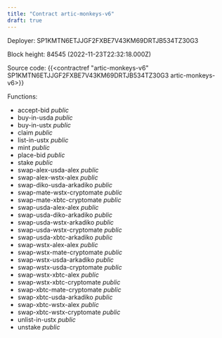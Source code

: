```yaml
---
title: "Contract artic-monkeys-v6"
draft: true
---
```

Deployer: SP1KMTN6ETJJGF2FXBE7V43KM69DRTJB534TZ30G3


 



Block height: 84545 (2022-11-23T22:32:18.000Z)

Source code: {{<contractref "artic-monkeys-v6" SP1KMTN6ETJJGF2FXBE7V43KM69DRTJB534TZ30G3 artic-monkeys-v6>}}

Functions:

* accept-bid _public_
* buy-in-usda _public_
* buy-in-ustx _public_
* claim _public_
* list-in-ustx _public_
* mint _public_
* place-bid _public_
* stake _public_
* swap-alex-usda-alex _public_
* swap-alex-wstx-alex _public_
* swap-diko-usda-arkadiko _public_
* swap-mate-wstx-cryptomate _public_
* swap-mate-xbtc-cryptomate _public_
* swap-usda-alex-alex _public_
* swap-usda-diko-arkadiko _public_
* swap-usda-wstx-arkadiko _public_
* swap-usda-wstx-cryptomate _public_
* swap-usda-xbtc-arkadiko _public_
* swap-wstx-alex-alex _public_
* swap-wstx-mate-cryptomate _public_
* swap-wstx-usda-arkadiko _public_
* swap-wstx-usda-cryptomate _public_
* swap-wstx-xbtc-alex _public_
* swap-wstx-xbtc-cryptomate _public_
* swap-xbtc-mate-cryptomate _public_
* swap-xbtc-usda-arkadiko _public_
* swap-xbtc-wstx-alex _public_
* swap-xbtc-wstx-cryptomate _public_
* unlist-in-ustx _public_
* unstake _public_
